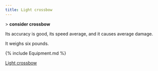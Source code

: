 ```yaml
---
title: Light crossbow
---
```


\> **consider crossbow**

Its accuracy is good, its speed average, and it causes average damage.

It weighs six pounds.

{% include Equipment.md %}

[Light crossbow](Category:_Missile_weapons "wikilink")